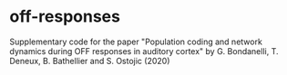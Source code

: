# off-responses
Supplementary code for the paper "Population coding and network dynamics during OFF responses in auditory cortex" by G. Bondanelli, T. Deneux, B. Bathellier and S. Ostojic (2020)
